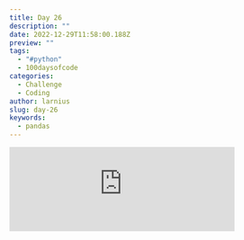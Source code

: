 ```yaml
---
title: Day 26
description: ""
date: 2022-12-29T11:58:00.188Z
preview: ""
tags:
  - "#python"
  - 100daysofcode
categories:
  - Challenge
  - Coding
author: larnius
slug: day-26
keywords:
  - pandas
---
```

<iframe src="https://mastodontech.de/@larnius/109599076910558691/embed" class="mastodon-embed" style="max-width: 100%; border: 0" width="400" allowfullscreen="allowfullscreen"></iframe><script src="https://mastodontech.de/embed.js" async="async"></script>